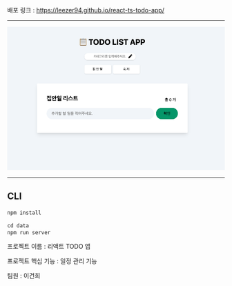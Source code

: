 배포 링크 : https://leezer94.github.io/react-ts-todo-app/

---

<img src='./src/public/assets/Screen Shot 2022-10-18 at 2.54.40 PM.png'>

---

## CLI

```
npm install
```

```
cd data
npm run server
```

프로젝트 이름 : 리액트 TODO 앱

프로젝트 핵심 기능 : 일정 관리 기능

팀원 : 이건희
